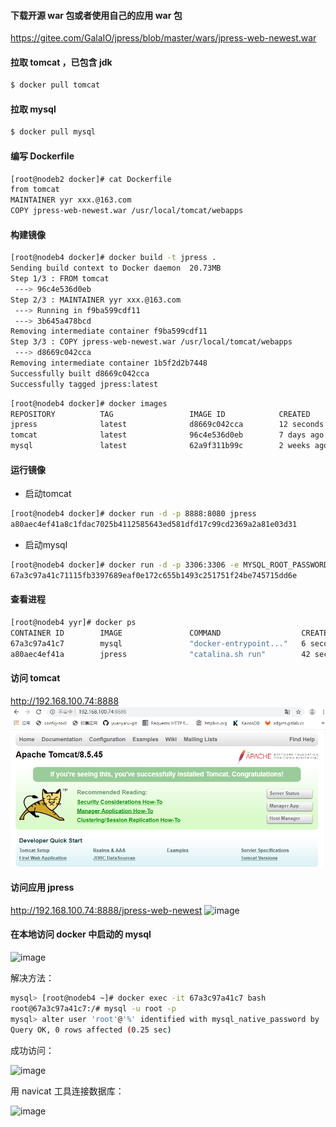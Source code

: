 #### 下载开源 war 包或者使用自己的应用 war 包
https://gitee.com/GalaIO/jpress/blob/master/wars/jpress-web-newest.war

#### 拉取 tomcat ，已包含 jdk
``` bash
$ docker pull tomcat
```

#### 拉取 mysql
``` bash
$ docker pull mysql
```

#### 编写 Dockerfile
``` bash
[root@nodeb2 docker]# cat Dockerfile 
from tomcat
MAINTAINER yyr xxx.@163.com
COPY jpress-web-newest.war /usr/local/tomcat/webapps
```

#### 构建镜像
``` bash
[root@nodeb4 docker]# docker build -t jpress .
Sending build context to Docker daemon  20.73MB
Step 1/3 : FROM tomcat
 ---> 96c4e536d0eb
Step 2/3 : MAINTAINER yyr xxx.@163.com
 ---> Running in f9ba599cdf11
 ---> 3b645a478bcd
Removing intermediate container f9ba599cdf11
Step 3/3 : COPY jpress-web-newest.war /usr/local/tomcat/webapps
 ---> d8669c042cca
Removing intermediate container 1b5f2d2b7448
Successfully built d8669c042cca
Successfully tagged jpress:latest
``` 
``` bash
[root@nodeb4 docker]# docker images
REPOSITORY          TAG                 IMAGE ID            CREATED             SIZE
jpress              latest              d8669c042cca        12 seconds ago      527MB
tomcat              latest              96c4e536d0eb        7 days ago          506MB
mysql               latest              62a9f311b99c        2 weeks ago         445MB
```

#### 运行镜像
* 启动tomcat
``` bash
[root@nodeb4 docker]# docker run -d -p 8888:8080 jpress
a80aec4ef41a8c1fdac7025b4112585643ed581dfd17c99cd2369a2a81e03d31
```
* 启动mysql
``` bash
[root@nodeb4 docker]# docker run -d -p 3306:3306 -e MYSQL_ROOT_PASSWORD=root -e MYSQL_DATABASE=jpress mysql
67a3c97a41c71115fb3397689eaf0e172c655b1493c251751f24be745715dd6e
``` 

#### 查看进程
``` bash
[root@nodeb4 yyr]# docker ps
CONTAINER ID        IMAGE               COMMAND                  CREATED             STATUS              PORTS                               NAMES
67a3c97a41c7        mysql               "docker-entrypoint..."   6 seconds ago       Up 4 seconds        0.0.0.0:3306->3306/tcp, 33060/tcp   upbeat_shockley
a80aec4ef41a        jpress              "catalina.sh run"        42 seconds ago      Up 39 seconds       0.0.0.0:8888->8080/tcp              gallant_archimedes
```

#### 访问 tomcat
http://192.168.100.74:8888
![Image text](images/tomcat.jpg)

#### 访问应用 jpress
http://192.168.100.74:8888/jpress-web-newest
![image](https://github.com/yuanyaru/docker/blob/master/images/jpress.jpg)

#### 在本地访问 docker 中启动的 mysql
![image](https://github.com/yuanyaru/docker/blob/master/images/mysql-error.jpg)

解决方法：
``` bash
mysql> [root@nodeb4 ~]# docker exec -it 67a3c97a41c7 bash
root@67a3c97a41c7:/# mysql -u root -p
mysql> alter user 'root'@'%' identified with mysql_native_password by 'root';
Query OK, 0 rows affected (0.25 sec)
```
成功访问：

![image](https://github.com/yuanyaru/docker/blob/master/images/mysql-success.jpg)

用 navicat 工具连接数据库：

![image](https://github.com/yuanyaru/docker/blob/master/images/navicat-mysql.jpg)
